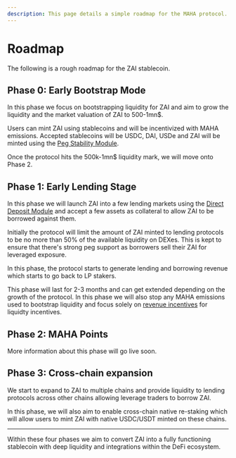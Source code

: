 ```yaml
---
description: This page details a simple roadmap for the MAHA protocol.
---
```


# Roadmap

The following is a rough roadmap for the ZAI stablecoin.&#x20;

## Phase 0: Early Bootstrap Mode

In this phase we focus on bootstrapping liquidity for ZAI and aim to grow the liquidity and the market valuation of ZAI to 500-1mn$.&#x20;

Users can mint ZAI using stablecoins and will be incentivized with MAHA emissions. Accepted stablecoins will be USDC, DAI, USDe and ZAI will be minted using the [Peg Stability Module](zai-stablecoin/peg-mechanics/peg-stablility-module-psm.md).

Once the protocol hits the 500k-1mn$ liquidity mark, we will move onto Phase 2.

## Phase 1: Early Lending Stage

In this phase we will launch ZAI into a few lending markets using the [Direct Deposit Module](zai-stablecoin/peg-mechanics/direct-deposit-module-ddm.md) and accept a few assets as collateral to allow ZAI to be borrowed against them.&#x20;

Initially the protocol will limit the amount of ZAI minted to lending protocols to be no more than 50% of the available liquidity on DEXes. This is kept to ensure that there's strong peg support as borrowers sell their ZAI for leveraged exposure.

In this phase, the protocol starts to generate lending and borrowing revenue which starts to go back to LP stakers.

This phase will last for 2-3 months and can get extended depending on the growth of the protocol. In this phase we will also stop any MAHA emissions used to bootstrap liquidity and focus solely on [revenue incentives](maha-governance/revenue-share.md) for liquidty incentives.

## Phase 2: MAHA Points

More information about this phase will go live soon.

## Phase 3: Cross-chain expansion

We start to expand to ZAI to multiple chains and provide liquidity to lending protocols across other chains allowing leverage traders to borrow ZAI.

In this phase, we will also aim to enable cross-chain native re-staking which will allow users to mint ZAI with native USDC/USDT minted on these chains.

***

Within these four phases we aim to convert ZAI into a fully functioning stablecoin with deep liquidity and integrations within the DeFi ecosystem.
